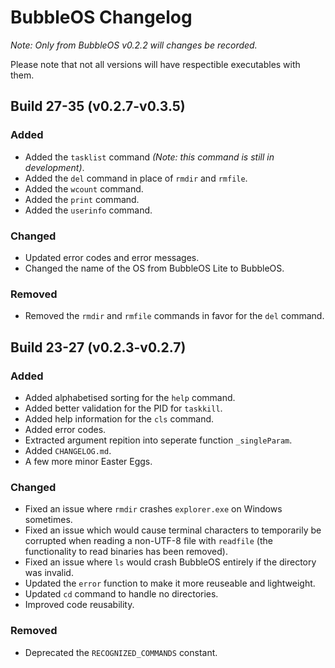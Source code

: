 # BubbleOS Changelog

_Note: Only from BubbleOS v0.2.2 will changes be recorded._

Please note that not all versions will have respectible executables with them.

## Build 27-35 (v0.2.7-v0.3.5)

### Added

- Added the `tasklist` command _(Note: this command is still in development)_.
- Added the `del` command in place of `rmdir` and `rmfile`.
- Added the `wcount` command.
- Added the `print` command.
- Added the `userinfo` command.

### Changed

- Updated error codes and error messages.
- Changed the name of the OS from BubbleOS Lite to BubbleOS.

### Removed

- Removed the `rmdir` and `rmfile` commands in favor for the `del` command.

## Build 23-27 (v0.2.3-v0.2.7)

### Added

- Added alphabetised sorting for the `help` command.
- Added better validation for the PID for `taskkill`.
- Added help information for the `cls` command.
- Added error codes.
- Extracted argument repition into seperate function `_singleParam`.
- Added `CHANGELOG.md`.
- A few more minor Easter Eggs.

### Changed

- Fixed an issue where `rmdir` crashes `explorer.exe` on Windows sometimes.
- Fixed an issue which would cause terminal characters to temporarily be corrupted when reading a non-UTF-8 file with `readfile` (the functionality to read binaries has been removed).
- Fixed an issue where `ls` would crash BubbleOS entirely if the directory was invalid.
- Updated the `error` function to make it more reuseable and lightweight.
- Updated `cd` command to handle no directories.
- Improved code reusability.

### Removed

- Deprecated the `RECOGNIZED_COMMANDS` constant.
